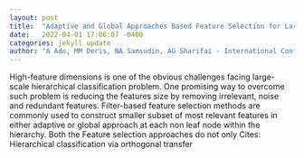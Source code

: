 ```yaml
---
layout: post
title:  "Adaptive and Global Approaches Based Feature Selection for Large-Scale Hierarchical Text Classification"
date:   2022-04-01 17:06:07 -0400
categories: jekyll update
author: "A Ado, MM Deris, NA Samsudin, AG Sharifai - International Conference of Reliable , 2022"
---
```

High-feature dimensions is one of the obvious challenges facing large-scale hierarchical classification problem. One promising way to overcome such problem is reducing the features size by removing irrelevant, noise and redundant features. Filter-based feature selection methods are commonly used to construct smaller subset of most relevant features in either adaptive or global approach at each non leaf node within the hierarchy. Both the Feature selection approaches do not only Cites: Hierarchical classification via orthogonal transfer